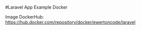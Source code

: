 #Laravel App Example Docker

Image DockerHub: https://hub.docker.com/repository/docker/ewertoncode/laravel
